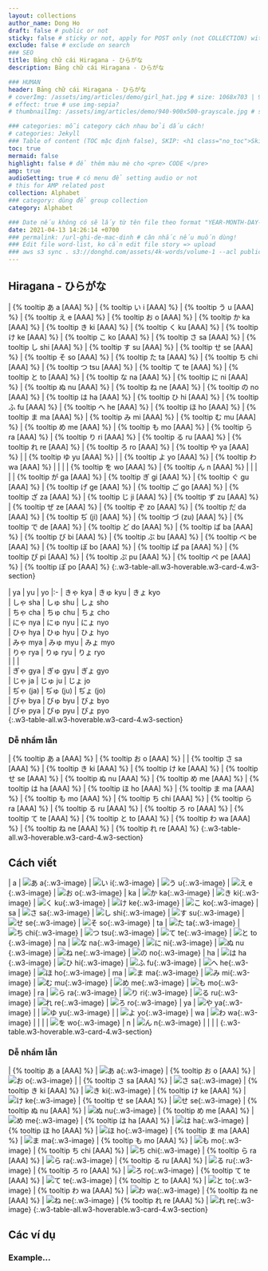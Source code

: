 ```yaml
---
layout: collections
author_name: Dong Ho
draft: false # public or not
sticky: false # sticky or not, apply for POST only (not COLLECTION) with including thumbnailImg
exclude: false # exclude on search
### SEO
title: Bảng chữ cái Hiragana - ひらがな
description: Bảng chữ cái Hiragana - ひらがな

### HUMAN
header: Bảng chữ cái Hiragana - ひらがな
# coverImg: /assets/img/articles/demo/girl_hat.jpg # size: 1068x703 | 900x500 | 600x400
# effect: true # use img-sepia?
# thumbnailImg: /assets/img/articles/demo/940-900x500-grayscale.jpg # size: 900x500 | 600x400

### categories: mỗi category cách nhau bởi dấu cách!
# categories: Jekyll
### Table of content (TOC mặc định false), SKIP: <h1 class="no_toc">Skip toc</h1> hoặc <div class="no_toc_section">
toc: true
mermaid: false
highlight: false # để thêm màu mè cho <pre> CODE </pre>
amp: true
audioSetting: true # có menu để setting audio or not
# this for AMP related post
collection: Alphabet
### category: dùng để group collection
category: Alphabet

### Date nếu không có sẽ lấy từ tên file theo format "YEAR-MONTH-DAY-title.md"
date: 2021-04-13 14:26:14 +0700
### permalink: /url-ghi-de-mac-dinh # cân nhắc nếu muốn dùng!
### Edit file word-list, ko cần edit file story => upload
### aws s3 sync . s3://donghd.com/assets/4k-words/volume-1 --acl public-read
---
```


## Hiragana - ひらがな

| {% tooltip あ a [AAA] %}  |	{% tooltip い i [AAA] %}    |	{% tooltip う u [AAA] %}    |	{% tooltip え e [AAA] %}    |	{% tooltip お o [AAA] %}
| {% tooltip か ka [AAA] %} |	{% tooltip き ki [AAA] %}   |	{% tooltip く ku [AAA] %}   |	{% tooltip け ke [AAA] %}   |	{% tooltip こ ko [AAA] %}
| {% tooltip さ sa [AAA] %} |	{% tooltip し shi [AAA] %}  |	{% tooltip す su [AAA] %}   |	{% tooltip せ se [AAA] %}   |	{% tooltip そ so [AAA] %}
| {% tooltip た ta [AAA] %} |	{% tooltip ち chi [AAA] %}  |	{% tooltip つ tsu [AAA] %}  |	{% tooltip て te [AAA] %}   |	{% tooltip と to [AAA] %}
| {% tooltip な na [AAA] %} |	{% tooltip に ni [AAA] %}   |	{% tooltip ぬ nu [AAA] %}   |	{% tooltip ね ne [AAA] %}   |	{% tooltip の no [AAA] %}
| {% tooltip は ha [AAA] %} | {% tooltip ひ hi [AAA] %} |	{% tooltip ふ fu [AAA] %}   |	{% tooltip へ he [AAA] %}   |	{% tooltip ほ ho [AAA] %}
| {% tooltip ま ma [AAA] %} |	{% tooltip み mi [AAA] %}   |	{% tooltip む mu [AAA] %}   |	{% tooltip め me [AAA] %}   |	{% tooltip も mo [AAA] %}
| {% tooltip ら ra [AAA] %} |	{% tooltip り ri [AAA] %}   |	{% tooltip る ru [AAA] %}   |	{% tooltip れ re [AAA] %}   |	{% tooltip ろ ro [AAA] %}
| {% tooltip や ya [AAA] %} |           |   {% tooltip ゆ yu [AAA] %}   |           |   {% tooltip よ yo [AAA] %}
| {% tooltip わ wa [AAA] %} |           |           |           |   {% tooltip を wo [AAA] %}
| {% tooltip ん n [AAA] %}  |           |           |           |
| {% tooltip が ga [AAA] %} |	{% tooltip ぎ gi [AAA] %}   |	{% tooltip ぐ gu [AAA] %}   |	{% tooltip げ ge [AAA] %}   |	{% tooltip ご go [AAA] %}
| {% tooltip ざ za [AAA] %} |	{% tooltip じ ji [AAA] %}   |	{% tooltip ず zu [AAA] %}   |	{% tooltip ぜ ze [AAA] %}   |   {% tooltip ぞ zo [AAA] %}
| {% tooltip だ da [AAA] %} |	{% tooltip ぢ (ji) [AAA] %} |	{% tooltip づ (zu) [AAA] %} |	{% tooltip で de [AAA] %}   |	{% tooltip ど do [AAA] %}
| {% tooltip ば ba [AAA] %} |	{% tooltip び bi [AAA] %}   |	{% tooltip ぶ bu [AAA] %}   |	{% tooltip べ be [AAA] %}   |	{% tooltip ぼ bo [AAA] %}
| {% tooltip ぱ pa [AAA] %} |	{% tooltip ぴ pi [AAA] %}   |	{% tooltip ぷ pu [AAA] %}   |	{% tooltip ぺ pe [AAA] %}   |	{% tooltip ぽ po [AAA] %}
{:.w3-table-all.w3-hoverable.w3-card-4.w3-section}

| ya    |	yu  |	yo
|:-
| きゃ kya  | きゅ kyu  | きょ kyo  
| しゃ sha  | しゅ shu  | しょ sho  
| ちゃ cha  | ちゅ chu  | ちょ cho  
| にゃ nya  | にゅ nyu  | にょ nyo  
| ひゃ hya  | ひゅ hyu  | ひょ hyo  
| みゃ mya  | みゅ myu  | みょ myo  
| りゃ rya  | りゅ ryu  | りょ ryo  
|          |                |   
| ぎゃ gya  | ぎゅ gyu  | ぎょ gyo  
| じゃ ja  | じゅ ju  | じょ jo  
| ぢゃ (ja)  | ぢゅ (ju)  | ぢょ (jo)  
| びゃ bya  | びゅ byu  | びょ byo  
| ぴゃ pya  | ぴゅ pyu  | ぴょ pyo  
{:.w3-table-all.w3-hoverable.w3-card-4.w3-section}

### Dễ nhầm lẫn

| {% tooltip あ a [AAA] %} | {% tooltip お o [AAA] %} | 
| {% tooltip さ sa [AAA] %} | {% tooltip き ki [AAA] %}
| {% tooltip け ke [AAA] %} | {% tooltip せ se [AAA] %}
| {% tooltip ぬ nu [AAA] %} | {% tooltip め me [AAA] %}
| {% tooltip は ha [AAA] %} | {% tooltip ほ ho [AAA] %}
| {% tooltip ま ma [AAA] %} | {% tooltip も mo [AAA] %}
| {% tooltip ち chi [AAA] %} | {% tooltip ら ra [AAA] %}
| {% tooltip る ru [AAA] %} | {% tooltip ろ ro [AAA] %}
| {% tooltip て te [AAA] %} | {% tooltip と to [AAA] %}
| {% tooltip わ wa [AAA] %} | {% tooltip ね ne [AAA] %} | {% tooltip れ re [AAA] %}
{:.w3-table-all.w3-hoverable.w3-card-4.w3-section}

## Cách viết

| a | ![あ a](/assets/img/jp-gana/a.gif){:.w3-image}  |	![い i](/assets/img/jp-gana/i.gif){:.w3-image}    |	![う u](/assets/img/jp-gana/u.gif){:.w3-image}    |	![え e](/assets/img/jp-gana/e.gif){:.w3-image}    |	![お o](/assets/img/jp-gana/o.gif){:.w3-image}
| ka | ![か ka](/assets/img/jp-gana/ka.gif){:.w3-image} |	![き ki](/assets/img/jp-gana/ki.gif){:.w3-image}   |	![く ku](/assets/img/jp-gana/ku.gif){:.w3-image}   |	![け ke](/assets/img/jp-gana/ke.gif){:.w3-image}   |	![こ ko](/assets/img/jp-gana/ko.gif){:.w3-image}
| sa | ![さ sa](/assets/img/jp-gana/sa.gif){:.w3-image} |	![し shi](/assets/img/jp-gana/shi.gif){:.w3-image}  |	![す su](/assets/img/jp-gana/su.gif){:.w3-image}   |	![せ se](/assets/img/jp-gana/se.gif){:.w3-image}   |	![そ so](/assets/img/jp-gana/so.gif){:.w3-image}
| ta | ![た ta](/assets/img/jp-gana/ta.gif){:.w3-image} |	![ち chi](/assets/img/jp-gana/chi.gif){:.w3-image}  |	![つ tsu](/assets/img/jp-gana/tsu.gif){:.w3-image}  |	![て te](/assets/img/jp-gana/te.gif){:.w3-image}   |	![と to](/assets/img/jp-gana/to.gif){:.w3-image}
| na | ![な na](/assets/img/jp-gana/na.gif){:.w3-image} |	![に ni](/assets/img/jp-gana/ni.gif){:.w3-image}   |	![ぬ nu](/assets/img/jp-gana/nu.gif){:.w3-image}   |	![ね ne](/assets/img/jp-gana/ne.gif){:.w3-image}   |	![の no](/assets/img/jp-gana/no.gif){:.w3-image}
| ha | ![は ha](/assets/img/jp-gana/ha.gif){:.w3-image} |    ![ひ hi](/assets/img/jp-gana/hi.gif){:.w3-image}   |	![ふ fu](/assets/img/jp-gana/fu.gif){:.w3-image}   |	![へ he](/assets/img/jp-gana/he.gif){:.w3-image}   |	![ほ ho](/assets/img/jp-gana/ho.gif){:.w3-image}
| ma | ![ま ma](/assets/img/jp-gana/ma.gif){:.w3-image} |	![み mi](/assets/img/jp-gana/mi.gif){:.w3-image}   |	![む mu](/assets/img/jp-gana/mu.gif){:.w3-image}   |	![め me](/assets/img/jp-gana/me.gif){:.w3-image}   |	![も mo](/assets/img/jp-gana/mo.gif){:.w3-image}
| ra | ![ら ra](/assets/img/jp-gana/ra.gif){:.w3-image} |	![り ri](/assets/img/jp-gana/ri.gif){:.w3-image}   |	![る ru](/assets/img/jp-gana/ru.gif){:.w3-image}   |	![れ re](/assets/img/jp-gana/re.gif){:.w3-image}   |	![ろ ro](/assets/img/jp-gana/ro.gif){:.w3-image}
| ya | ![や ya](/assets/img/jp-gana/ya.gif){:.w3-image} |                              | ![ゆ yu](/assets/img/jp-gana/yu.gif){:.w3-image}   |          |   ![よ yo](/assets/img/jp-gana/yo.gif){:.w3-image}
| wa | ![わ wa](/assets/img/jp-gana/wa.gif){:.w3-image} |           |           |           |   ![を wo](/assets/img/jp-gana/wo.gif){:.w3-image}
| n | ![ん n](/assets/img/jp-gana/n.gif){:.w3-image}  |           |           |           |
{:.w3-table.w3-hoverable.w3-card-4.w3-section}

### Dễ nhầm lẫn

| {% tooltip あ a [AAA] %} | ![あ a](/assets/img/jp-gana/a.gif){:.w3-image} | {% tooltip お o [AAA] %} | ![お o](/assets/img/jp-gana/o.gif){:.w3-image} | 
| {% tooltip さ sa [AAA] %} | ![さ sa](/assets/img/jp-gana/sa.gif){:.w3-image} | {% tooltip き ki [AAA] %} | ![き ki](/assets/img/jp-gana/ki.gif){:.w3-image}
| {% tooltip け ke [AAA] %} | ![け ke](/assets/img/jp-gana/ke.gif){:.w3-image} | {% tooltip せ se [AAA] %} | ![せ se](/assets/img/jp-gana/se.gif){:.w3-image}
| {% tooltip ぬ nu [AAA] %} | ![ぬ nu](/assets/img/jp-gana/nu.gif){:.w3-image} | {% tooltip め me [AAA] %} | ![め me](/assets/img/jp-gana/me.gif){:.w3-image}
| {% tooltip は ha [AAA] %} | ![は ha](/assets/img/jp-gana/ha.gif){:.w3-image} | {% tooltip ほ ho [AAA] %} | ![ほ ho](/assets/img/jp-gana/ho.gif){:.w3-image}
| {% tooltip ま ma [AAA] %} | ![ま ma](/assets/img/jp-gana/ma.gif){:.w3-image} | {% tooltip も mo [AAA] %} | ![も mo](/assets/img/jp-gana/mo.gif){:.w3-image}
| {% tooltip ち chi [AAA] %} | ![ち chi](/assets/img/jp-gana/chi.gif){:.w3-image} | {% tooltip ら ra [AAA] %} | ![ら ra](/assets/img/jp-gana/ra.gif){:.w3-image}
| {% tooltip る ru [AAA] %} | ![る ru](/assets/img/jp-gana/ru.gif){:.w3-image} | {% tooltip ろ ro [AAA] %} | ![ろ ro](/assets/img/jp-gana/ro.gif){:.w3-image}
| {% tooltip て te [AAA] %} | ![て te](/assets/img/jp-gana/te.gif){:.w3-image} | {% tooltip と to [AAA] %} | ![と to](/assets/img/jp-gana/to.gif){:.w3-image}
| {% tooltip わ wa [AAA] %} | ![わ wa](/assets/img/jp-gana/wa.gif){:.w3-image} | {% tooltip ね ne [AAA] %} | ![ね ne](/assets/img/jp-gana/ne.gif){:.w3-image} | {% tooltip れ re [AAA] %} | ![れ re](/assets/img/jp-gana/re.gif){:.w3-image}
{:.w3-table-all.w3-hoverable.w3-card-4.w3-section}

## Các ví dụ

### Example...